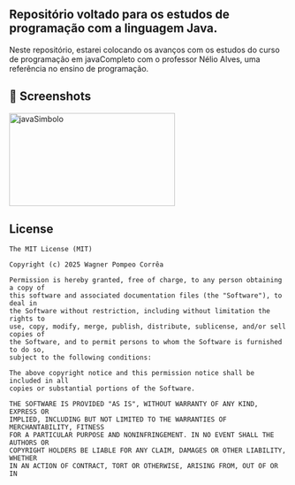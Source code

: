 ## Repositório voltado para os estudos de programação com a linguagem Java.
Neste repositório, estarei colocando os avanços com os estudos do curso de programação em javaCompleto com o professor Nélio Alves, uma referência no ensino de programação.

## :camera_flash: Screenshots
<!-- You can add more screenshots here if you like -->




<img width="300" height="168" alt="javaSimbolo" src="https://github.com/user-attachments/assets/3e99f10d-1268-4488-bfb6-3549865f0f56" />



## License
```
The MIT License (MIT)

Copyright (c) 2025 Wagner Pompeo Corrêa

Permission is hereby granted, free of charge, to any person obtaining a copy of
this software and associated documentation files (the "Software"), to deal in
the Software without restriction, including without limitation the rights to
use, copy, modify, merge, publish, distribute, sublicense, and/or sell copies of
the Software, and to permit persons to whom the Software is furnished to do so,
subject to the following conditions:

The above copyright notice and this permission notice shall be included in all
copies or substantial portions of the Software.

THE SOFTWARE IS PROVIDED "AS IS", WITHOUT WARRANTY OF ANY KIND, EXPRESS OR
IMPLIED, INCLUDING BUT NOT LIMITED TO THE WARRANTIES OF MERCHANTABILITY, FITNESS
FOR A PARTICULAR PURPOSE AND NONINFRINGEMENT. IN NO EVENT SHALL THE AUTHORS OR
COPYRIGHT HOLDERS BE LIABLE FOR ANY CLAIM, DAMAGES OR OTHER LIABILITY, WHETHER
IN AN ACTION OF CONTRACT, TORT OR OTHERWISE, ARISING FROM, OUT OF OR IN



